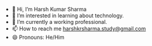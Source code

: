 - 👋 Hi, I’m Harsh Kumar Sharma
- 👀 I’m interested in learning about technology.
- 🌱 I’m currently a working professional.
- 📫 How to reach me harshkrsharma.study@gmail.com
- 😄 Pronouns: He/Him

<!---
HKS-1409/HKS-1409 is a ✨ special ✨ repository because its `README.md` (this file) appears on your GitHub profile.
You can click the Preview link to take a look at your changes.
--->
